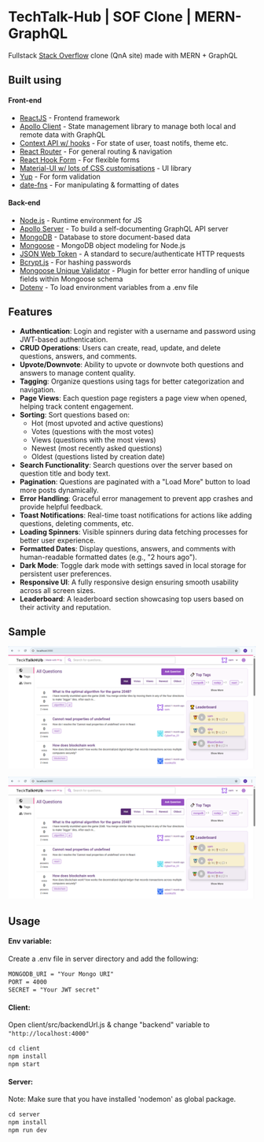 # TechTalk-Hub | SOF Clone | MERN-GraphQL

Fullstack [Stack Overflow](https://stackoverflow.com/) clone (QnA site) made with MERN + GraphQL

## Built using

#### Front-end

- [ReactJS](https://reactjs.org/) - Frontend framework
- [Apollo Client](https://www.apollographql.com/docs/react/) - State management library to manage both local and remote data with GraphQL
- [Context API w/ hooks](https://reactjs.org/docs/context.html) - For state of user, toast notifs, theme etc.
- [React Router](https://reactrouter.com/) - For general routing & navigation
- [React Hook Form](https://react-hook-form.com/) - For flexible forms
- [Material-UI w/ lots of CSS customisations](https://material-ui.com/) - UI library
- [Yup](https://github.com/jquense/yup) - For form validation
- [date-fns](https://date-fns.org/) - For manipulating & formatting of dates

#### Back-end

- [Node.js](https://nodejs.org/en/) - Runtime environment for JS
- [Apollo Server](https://www.apollographql.com/docs/apollo-server/) - To build a self-documenting GraphQL API server
- [MongoDB](https://www.mongodb.com/) - Database to store document-based data
- [Mongoose](https://mongoosejs.com/) - MongoDB object modeling for Node.js
- [JSON Web Token](https://jwt.io/) - A standard to secure/authenticate HTTP requests
- [Bcrypt.js](https://www.npmjs.com/package/bcryptjs) - For hashing passwords
- [Mongoose Unique Validator](https://www.npmjs.com/package/mongoose-unique-validator) - Plugin for better error handling of unique fields within Mongoose schema
- [Dotenv](https://www.npmjs.com/package/dotenv) - To load environment variables from a .env file

## Features

- **Authentication**: Login and register with a username and password using JWT-based authentication.
- **CRUD Operations**: Users can create, read, update, and delete questions, answers, and comments.
- **Upvote/Downvote**: Ability to upvote or downvote both questions and answers to manage content quality.
- **Tagging**: Organize questions using tags for better categorization and navigation.
- **Page Views**: Each question page registers a page view when opened, helping track content engagement.
- **Sorting**: Sort questions based on:
  - Hot (most upvoted and active questions)
  - Votes (questions with the most votes)
  - Views (questions with the most views)
  - Newest (most recently asked questions)
  - Oldest (questions listed by creation date)
- **Search Functionality**: Search questions over the server based on question title and body text.
- **Pagination**: Questions are paginated with a "Load More" button to load more posts dynamically.
- **Error Handling**: Graceful error management to prevent app crashes and provide helpful feedback.
- **Toast Notifications**: Real-time toast notifications for actions like adding questions, deleting comments, etc.
- **Loading Spinners**: Visible spinners during data fetching processes for better user experience.
- **Formatted Dates**: Display questions, answers, and comments with human-readable formatted dates (e.g., "2 hours ago").
- **Dark Mode**: Toggle dark mode with settings saved in local storage for persistent user preferences.
- **Responsive UI**: A fully responsive design ensuring smooth usability across all screen sizes.
- **Leaderboard**: A leaderboard section showcasing top users based on their activity and reputation.

## Sample 

![Desktop-1](https://github.com/Ajay2002bb/TechTalk-Hub/blob/main/Screenshot/Screenshot%20(12).png)



![Mobile-1](https://github.com/Ajay2002bb/TechTalk-Hub/blob/main/Screenshot/Screenshot%20(12).png)



## Usage

#### Env variable:

Create a .env file in server directory and add the following:

```
MONGODB_URI = "Your Mongo URI"
PORT = 4000
SECRET = "Your JWT secret"

```

#### Client:

Open client/src/backendUrl.js & change "backend" variable to `"http://localhost:4000"`

```
cd client
npm install
npm start
```

#### Server:

Note: Make sure that you have installed 'nodemon' as global package.

```
cd server
npm install
npm run dev
```

